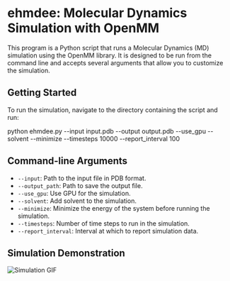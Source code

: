 # ehmdee: Molecular Dynamics Simulation with OpenMM

This program is a Python script that runs a Molecular Dynamics (MD) simulation using the OpenMM library. It is designed to be run from the command line and accepts several arguments that allow you to customize the simulation.

## Getting Started

To run the simulation, navigate to the directory containing the script and run:

python ehmdee.py --input input.pdb --output output.pdb --use_gpu --solvent --minimize --timesteps 10000 --report_interval 100

## Command-line Arguments

- `--input`: Path to the input file in PDB format.
- `--output_path`: Path to save the output file.
- `--use_gpu`: Use GPU for the simulation.
- `--solvent`: Add solvent to the simulation.
- `--minimize`: Minimize the energy of the system before running the simulation.
- `--timesteps`: Number of time steps to run in the simulation.
- `--report_interval`: Interval at which to report simulation data.

## Simulation Demonstration

![Simulation GIF](assets/GLH-1_MIP-1_seperated-MD_bounce.gif)

